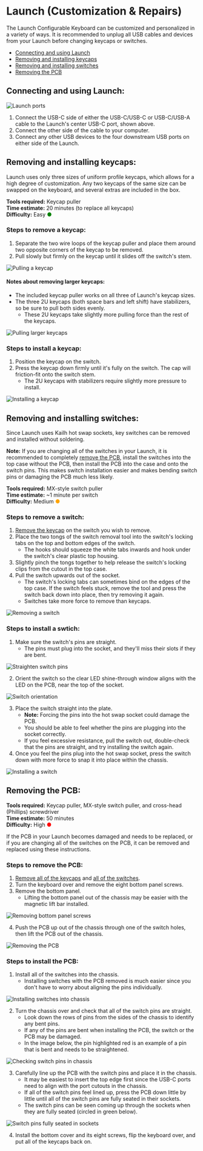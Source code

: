 # Launch (Customization & Repairs)

The Launch Configurable Keyboard can be customized and personalized in a variety of ways. It is recommended to unplug all USB cables and devices from your Launch before changing keycaps or switches.

- [Connecting and using Launch](#connecting-and-using-launch)
- [Removing and installing keycaps](#removing-and-installing-keycaps)
- [Removing and installing switches](#removing-and-installing-switches)
- [Removing the PCB](#removing-the-pcb)

## Connecting and using Launch:

![Launch ports](./img/launch-middle-port.png)

1. Connect the USB-C side of either the USB-C/USB-C or USB-C/USB-A cable to the Launch's center USB-C port, shown above.
2. Connect the other side of the cable to your computer.
3. Connect any other USB devices to the four downstream USB ports on either side of the Launch.

## Removing and installing keycaps:

Launch uses only three sizes of uniform profile keycaps, which allows for a high degree of customization. Any two keycaps of the same size can be swapped on the keyboard, and several extras are included in the box. 

**Tools required:** Keycap puller  
**Time estimate:** 20 minutes (to replace all keycaps)  
**Difficulty:** Easy <span style="color:green;">●</span>  

### Steps to remove a keycap:

1. Separate the two wire loops of the keycap puller and place them around two opposite corners of the keycap to be removed.
2. Pull slowly but firmly on the keycap until it slides off the switch's stem.

![Pulling a keycap](./img/cap-puller.jpg)


#### Notes about removing larger keycaps:

- The included keycap puller works on all three of Launch's keycap sizes.
- The three 2U keycaps (both space bars and left shift) have stabilizers, so be sure to pull both sides evenly.
    - These 2U keycaps take slightly more pulling force than the rest of the keycaps.

![Pulling larger keycaps](./img/cap-puller-bigger-keys.jpg)

### Steps to install a keycap:

1. Position the keycap on the switch.
2. Press the keycap down firmly until it's fully on the switch. The cap will friction-fit onto the switch stem.
    - The 2U keycaps with stabilizers require slightly more pressure to install.

![Installing a keycap](./img/keycap-install.jpg)

## Removing and installing switches:

Since Launch uses Kailh hot swap sockets, key switches can be removed and installed without soldering. 

**Note:** If you are changing all of the switches in your Launch, it is recommended to completely [remove the PCB](#removing-the-pcb), install the switches into the top case without the PCB, then install the PCB into the case and onto the switch pins. This makes switch installation easier and makes bending switch pins or damaging the PCB much less likely.

**Tools required:** MX-style switch puller  
**Time estimate:** ~1 minute per switch  
**Difficulty:** Medium <span style="color:orange;">●</span>  

### Steps to remove a switch:

1. [Remove the keycap](#removing-and-installing-keycaps) on the switch you wish to remove.
2. Place the two tongs of the switch removal tool into the switch's locking tabs on the top and bottom edges of the switch.
    - The hooks should squeeze the white tabs inwards and hook under the switch's clear plastic top housing.
3. Slightly pinch the tongs together to help release the switch's locking clips from the cutout in the top case.
4. Pull the switch upwards out of the socket.
    - The switch's locking tabs can sometimes bind on the edges of the top case. If the switch feels stuck, remove the tool and press the switch back down into place, then try removing it again.
    - Switches take more force to remove than keycaps.

![Removing a switch](./img/switch-removal.jpg)

### Steps to install a swtich:

1. Make sure the switch's pins are straight.
    - The pins must plug into the socket, and they'll miss their slots if they are bent.

![Straighten switch pins](./img/switch-install-pins-straight.jpg)

2. Orient the switch so the clear LED shine-through window aligns with the LED on the PCB, near the top of the socket.

![Switch orientation](./img/switch-install-orientation.jpg)

3. Place the switch straight into the plate.
    - **Note:** Forcing the pins into the hot swap socket could damage the PCB.
    - You should be able to feel whether the pins are plugging into the socket correctly.
    - If you feel excessive resistance, pull the switch out, double-check that the pins are straight, and try installing the switch again.
4. Once you feel the pins plug into the hot swap socket, press the switch down with more force to snap it into place within the chassis.

![Installing a switch](./img/switch-installation.jpg)

## Removing the PCB:

**Tools required:** Keycap puller, MX-style switch puller, and cross-head (Phillips) screwdriver  
**Time estimate:** 50 minutes  
**Difficulty:** High <span style="color:red;">●</span>  

If the PCB in your Launch becomes damaged and needs to be replaced, or if you are changing all of the switches on the PCB, it can be removed and replaced using these instructions.

### Steps to remove the PCB:

1. [Remove all of the keycaps](#removing-and-installing-keycaps) and [all of the switches](#removing-and-installing-switches).
2. Turn the keyboard over and remove the eight bottom panel screws.
3. Remove the bottom panel.
    - Lifting the bottom panel out of the chassis may be easier with the magnetic lift bar installed.

![Removing bottom panel screws](./img/bottom-panel-screws.jpg)

4. Push the PCB up out of the chassis through one of the switch holes, then lift the PCB out of the chassis.

![Removing the PCB](./img/pcb-removal.jpg)

### Steps to install the PCB:

1. Install all of the switches into the chassis.
    - Installing switches with the PCB removed is much easier since you don't have to worry about aligning the pins individually.

![Installing switches into chassis](./img/switch-install-without-pcb.jpg)

2. Turn the chassis over and check that all of the switch pins are straight.
    - Look down the rows of pins from the sides of the chassis to identify any bent pins.
    - If any of the pins are bent when installing the PCB, the switch or the PCB may be damaged.
    - In the image below, the pin highlighted red is an example of a pin that is bent and needs to be straightened.

![Checking switch pins in chassis](./img/switch-pin-check-in-chassis.jpg)

3. Carefully line up the PCB with the switch pins and place it in the chassis.
    - It may be easiest to insert the top edge first since the USB-C ports need to align with the port cutouts in the chassis.
    - If all of the switch pins feel lined up, press the PCB down little by little until all of the switch pins are fully seated in their sockets.
    - The switch pins can be seen coming up through the sockets when they are fully seated (circled in green below).

![Switch pins fully seated in sockets](./img/switch-pins-in-sockets.jpg)

4. Install the bottom cover and its eight screws, flip the keyboard over, and put all of the keycaps back on.
